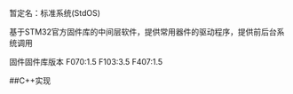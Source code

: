 暂定名：标准系统(StdOS)

基于STM32官方固件库的中间层软件，提供常用器件的驱动程序，提供前后台系统调用

固件固件库版本
F070:1.5
F103:3.5
F407:1.5

##C++实现
